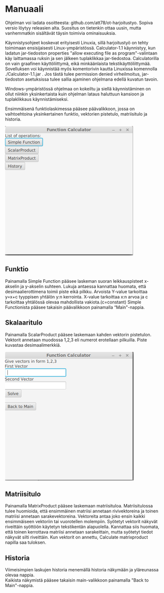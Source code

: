 # Manuaali

Ohjelman voi ladata osoitteesta: github.com/att78/ot-harjoitustyo. Sopiva versio löytyy releasien alta. Suositus on tietenkin ottaa uusin, mutta vanhemmatkin sisältävät täysin toimivia ominaisuuksia.

Käynnistysohjeet koskevat erityisesti Linuxia, sillä harjoitustyö on tehty toimimaan ensisijaisesti Linux-ympäristössä. 
Calculator-1.1 käynnistyy, kun ladatun jar-tiedoston properties "allow executing file as program"-valintaan käy laittamassa ruksin ja sen jälkeen tuplaklikkaa jar-tiedostoa. Calculatorilla on vain graafinen käyttöliittymä, eikä minkäänlaista tekstikäyttöliittymää. Sovelluksen voi käynnistää myös komentorivin kautta Linuxissa komennolla   ./Calculator-1.1.jar
. Jos tästä tulee permission denied virheilmoitus, jar-tiedoston asetuksissa tulee sallia ajaminen ohjelmana edellä kuvatun tavoin.

Windows-ympäristössä ohjelmaa on kokeiltu ja siellä käynnistäminen on ollut niinkin yksinkertaista kuin ohjelman lataus haluttuun kansioon ja tuplaklikkaus käynnistämiseksi.

Ensimmäisenä funktiolaskimessa pääsee päävalikkoon, jossa on vaihtoehtoina yksinkertainen funktio, vektorien pistetulo, matriisitulo ja historia.

![MainValikko](https://github.com/att78/ot-harjoitustyo/blob/master/dokumentointi/Mainvalikko.png)

## Funktio

Painamalla Simple Function pääsee laskeman suoran leikkauspisteet x-akselin ja y-akselin suhteen.  Lukuja antaessa kannattaa huomata, että desimaalierottimena toimii piste eikä pilkku. Arvoista Y-value tarkoittaa y=x+c tyyppisen yhtälön y:n kerrointa. X-value tarkoittaa x:n arvoa ja c tarkoittaa yhtälössä olevaa mahdollista vakiota.(c=constant) Simple Functionista pääsee takaisin päävalikkoon painamalla “Main"-nappia. 


## Skalaaritulo



Painamalla ScalarProduct pääsee laskemaan kahden vektorin pistetulon. Vektorit annetaan muodossa 1,2,3 eli numerot erotellaan pilkuilla. Piste kuvastaa desimaalimerkkiä.

![Skalaaritulo](https://github.com/att78/ot-harjoitustyo/blob/master/dokumentointi/Skalaaritulo.png)


## Matriisitulo
Painamalla MatrixProduct pääsee laskemaan matriisituloa. Matriisitulossa tulee huomioida, että ensimmäinen matriisi annetaan rivivektoreina ja toinen matriisi annetaan sarakevektoreina. Vektoreita antaa joko ensin kaikki ensimmäiseen vektoriin tai vuorotellen molempiin. Syötetyt vektorit näkyvät riveittäin syöttöön käytetyn tekstikentän alapuolella. Kannattaa siis huomata, että toinen kerrottava matriisi annetaan sarakeittain, mutta syötetyt tiedot näkyvät silti riveittäin. Kun vektorit on annettu, Calculate matrixproduct napilla saa tuloksen. 


## Historia

Viimeisimpien laskujen historia menemällä historia näkymään ja yläreunassa olevaa nappia.  
Kaikista näkymistä pääsee takaisin main-valikkoon painamalla "Back to Main"-nappia.

